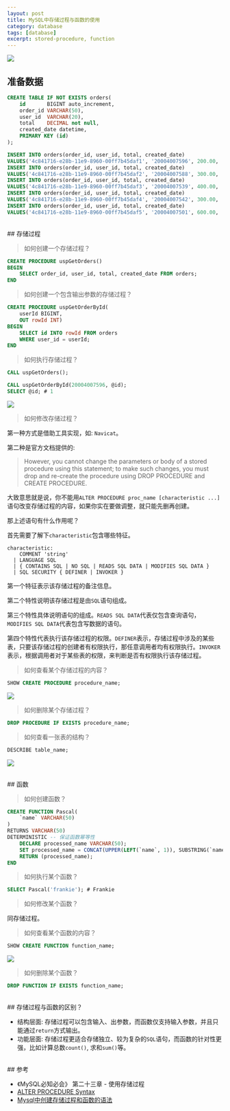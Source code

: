```yaml
---
layout: post
title: MySQL中存储过程与函数的使用
category: database
tags: [database]
excerpt: stored-procedure, function
---
```

![](https://yyc-images.oss-cn-beijing.aliyuncs.com/mysql-procedure-function.png)
## 准备数据  

``` sql
CREATE TABLE IF NOT EXISTS orders(
    id       BIGINT auto_increment,
    order_id VARCHAR(50),
    user_id  VARCHAR(20),
    total    DECIMAL not null,
    created_date datetime,
    PRIMARY KEY (id)
);

INSERT INTO orders(order_id, user_id, total, created_date)
VALUES('4c841716-e28b-11e9-8960-00ff7b45daf1', '20004007596', 200.00, '2019-09-03 08:10:00');
INSERT INTO orders(order_id, user_id, total, created_date) 
VALUES('4c841716-e28b-11e9-8960-00ff7b45daf2', '20004007588', 300.00, '2019-10-03 15:10:00');
INSERT INTO orders(order_id, user_id, total, created_date) 
VALUES('4c841716-e28b-11e9-8960-00ff7b45daf3', '20004007539', 400.00, '2019-09-28 13:10:00');
INSERT INTO orders(order_id, user_id, total, created_date) 
VALUES('4c841716-e28b-11e9-8960-00ff7b45daf4', '20004007542', 300.00, '2019-09-22 21:10:00');
INSERT INTO orders(order_id, user_id, total, created_date) 
VALUES('4c841716-e28b-11e9-8960-00ff7b45daf5', '20004007501', 600.00, '2019-10-30 12:10:00');

```

<br>
## 存储过程  

> 如何创建一个存储过程？  

``` sql
CREATE PROCEDURE uspGetOrders()
BEGIN
    SELECT order_id, user_id, total, created_date FROM orders;
END
```

> 如何创建一个包含输出参数的存储过程？  

``` sql
CREATE PROCEDURE uspGetOrderById(
    userId BIGINT,
    OUT rowId INT)
BEGIN
    SELECT id INTO rowId FROM orders
    WHERE user_id = userId;
END

```

> 如何执行存储过程？  

``` sql
CALL uspGetOrders();

CALL uspGetOrderById(20004007596, @id);
SELECT @id; # 1
```
![](https://yyc-images.oss-cn-beijing.aliyuncs.com/mysql-procedure-function.png)

> 如何修改存储过程？  

第一种方式是借助工具实现，如: `Navicat`。  

第二种是官方文档提供的:
> However, you cannot change the parameters or body of a stored procedure using this statement; to make such changes, you must drop and re-create the procedure using DROP PROCEDURE and CREATE PROCEDURE.  

大致意思就是说，你不能用`ALTER PROCEDURE proc_name [characteristic ...]`语句改变存储过程的内容，如果你实在要做调整，就只能先删再创建。

那上述语句有什么作用呢？  

首先需要了解下`characteristic`包含哪些特征。  

```
characteristic:
    COMMENT 'string'
  | LANGUAGE SQL
  | { CONTAINS SQL | NO SQL | READS SQL DATA | MODIFIES SQL DATA }
  | SQL SECURITY { DEFINER | INVOKER }
```

第一个特征表示该存储过程的备注信息。  

第二个特性说明该存储过程是由`SQL`语句组成。  

第三个特性具体说明语句的组成。`READS SQL DATA`代表仅包含查询语句，`MODIFIES SQL DATA`代表包含写数据的语句。  

第四个特性代表执行该存储过程的权限。`DEFINER`表示，存储过程中涉及的某些表，只要该存储过程的创建者有权限执行，那任意调用者均有权限执行。`INVOKER`表示，根据调用者对于某些表的权限，来判断是否有权限执行该存储过程。  


> 如何查看某个存储过程的内容？

``` sql
SHOW CREATE PROCEDURE procedure_name;
```
![](https://yyc-images.oss-cn-beijing.aliyuncs.com/getProcedureContent.png)

> 如何删除某个存储过程？

``` sql
DROP PROCEDURE IF EXISTS procedure_name;
```

> 如何查看一张表的结构？ 

``` sql
DESCRIBE table_name;
```
![](https://yyc-images.oss-cn-beijing.aliyuncs.com/describeOrder.png)

<br>
## 函数  

> 如何创建函数？  

``` sql
CREATE FUNCTION Pascal(
    `name` VARCHAR(50)
)
RETURNS VARCHAR(50)
DETERMINISTIC -- 保证函数幂等性
    DECLARE processed_name VARCHAR(50);
    SET processed_name = CONCAT(UPPER(LEFT(`name`, 1)), SUBSTRING(`name`, 2, LENGTH(`name`)));
    RETURN (processed_name);
END
```

> 如何执行某个函数？  

``` sql
SELECT Pascal('frankie'); # Frankie
```
> 如何修改某个函数？  

同存储过程。

> 如何查看某个函数的内容？ 

``` sql
SHOW CREATE FUNCTION function_name;
```
![](https://yyc-images.oss-cn-beijing.aliyuncs.com/getFunctionContent.png)

> 如何删除某个函数？  

``` sql
DROP FUNCTION IF EXISTS function_name;
```

<br>
## 存储过程与函数的区别？  

- 结构层面: 存储过程可以包含输入、出参数，而函数仅支持输入参数，并且只能通过`return`方式输出。
- 功能层面: 存储过程更适合存储独立、较为复杂的`SQL`语句，而函数的针对性更强，比如计算总数`count()`, 求和`sum()`等。

<br>
## 参考

- 《MySQL必知必会》 第二十三章 - 使用存储过程
- [ALTER PROCEDURE Syntax](https://dev.mysql.com/doc/refman/8.0/en/alter-procedure.html)
- [Mysql中创建存储过程和函数的语法](http://www.hello-code.com/blog/mysql/201602/5870.html)